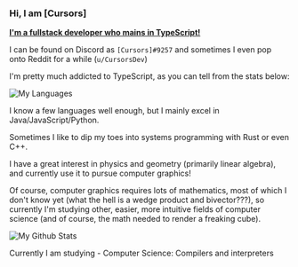 ### Hi, I am \[Cursors\]

[**I'm a fullstack developer who mains in TypeScript!**](https://cursorsdottsx.github.io/)

I can be found on Discord as `[Cursors]#9257` and sometimes I even pop onto Reddit for a while (`u/CursorsDev`)

I'm pretty much addicted to TypeScript, as you can tell from the stats below:

![My Languages](https://github-readme-stats.vercel.app/api/top-langs/?username=cursorsdottsx&layout=compact&theme=dark)

I know a few languages well enough, but I mainly excel in Java/JavaScript/Python.

Sometimes I like to dip my toes into systems programming with Rust or even C++.

I have a great interest in physics and geometry (primarily linear algebra), and currently use it to pursue computer graphics!

Of course, computer graphics requires lots of mathematics, most of which I don't know yet (what the hell is a wedge product and bivector???),
so currently I'm studying other, easier, more intuitive fields of computer science (and of course, the math needed to render a freaking cube).

![My Github Stats](https://github-readme-stats.vercel.app/api?username=cursorsdottsx&count_private=true&show_icons=true&theme=dark)

Currently I am studying - Computer Science: Compilers and interpreters
